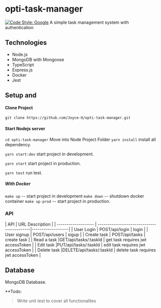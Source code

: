 # opti-task-manager
[![Code Style: Google](https://img.shields.io/badge/code%20style-google-blueviolet.svg)](https://github.com/google/gts)
 A simple task management system with authentication
 
 ## Technologies
* Node.js
* MongoDB with Mongoose
* TypeScript
* Express.js
* Docker
* Jest

## Setup and
 #### Clone Project

```shell
git clone https://github.com/Joyce-O/opti-task-manager.git
```

#### Start Nodejs server
`cd opti-task-manager` Move into Node Project Folder
`yarn install` install all dependency.


`yarn start:dev` start project in development.

`yarn start` start project in production.

`yarn test` run test.

##### With Docker 
`make up` -- start project in development
`make down` -- shutdown docker container
`make up-prod` -- start project in production.


### API

| API             | URL                              Description             |
| ------------------- | -------------------------------------------|-------------------|
| User Login          | POST/api/login          | login                                |
| User  signup        | POST/api/users          | sigup                                |
| Create task         | POST/api/tasks          | create task                          |
| Read a task         |GET/api/tasks/:taskId    | get task requires jwt accessToken    |
| Edit task           |PUT/api/tasks/:taskId    | edit task requires jwt accessToken   |
| Delete task         |DELETE/api/tasks/:taskId | delete task requires jwt accessToken |


## Database

MongoDB Database.

**Todo:
> Write unit test to cover all functionalites



